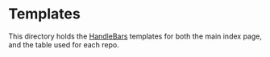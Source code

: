 Templates
=========

This directory holds the [HandleBars](https://handlebarsjs.com/) templates for both the main index page, and the table used for each repo.
